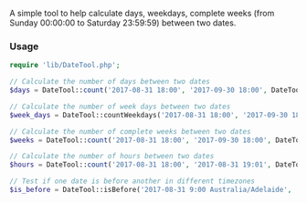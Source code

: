 A simple tool to help calculate days, weekdays, complete weeks (from Sunday 00:00:00 to Saturday 23:59:59) between two dates.

### Usage
```php
require 'lib/DateTool.php';

// Calculate the number of days between two dates
$days = DateTool::count('2017-08-31 18:00', '2017-09-30 18:00', DateTool::DAYS);

// Calculate the number of week days between two dates
$week_days = DateTool::countWeekdays('2017-08-31 18:00', '2017-09-30 18:00');

// Calculate the number of complete weeks between two dates
$weeks = DateTool::count('2017-08-31 18:00', '2017-09-30 18:00', DateTool::WEEKS);

// Calculate the number of hours between two dates
$hours = DateTool::count('2017-08-31 18:00', '2017-08-31 19:01', DateTool::HOURS);

// Test if one date is before another in different timezones
$is_before = DateTool::isBefore('2017-08-31 9:00 Australia/Adelaide', '2017-08-31 9:31 Australia/Sydney');
```

